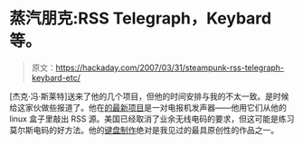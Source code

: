 # 蒸汽朋克:RSS Telegraph，Keybard 等。

> 原文：<https://hackaday.com/2007/03/31/steampunk-rss-telegraph-keybard-etc/>

[杰克·冯·斯莱特]送来了他的几个项目，但他的时间安排与我的不太一致。是时候给这家伙做些报道了。他在[的最新项目](http://steampunkworkshop.com/telegraph.shtml)是一对电报机发声器——他用它们从他的 linux 盒子里敲出 RSS 源。美国已经取消了业余无线电码的要求，但这可能是练习莫尔斯电码的好方法。他的[键盘制作](http://steampunkworkshop.com/keyboard.shtml)绝对是我见过的最具原创性的作品之一。